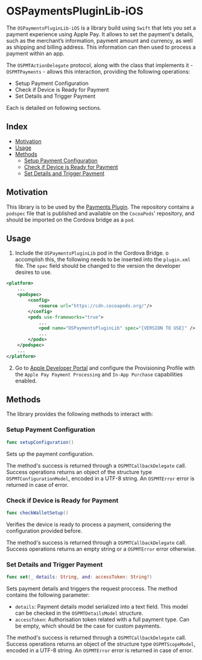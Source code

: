 # OSPaymentsPluginLib-iOS

The `OSPaymentsPluginLib-iOS` is a library build using `Swift` that lets you set a payment experience using Apple Pay. It allows to set the payment's details, such as the merchant’s information, payment amount and currency, as well as shipping and billing address. This information can then used to process a payment within an app.

The `OSPMTActionDelegate` protocol, along with the class that implements it - `OSPMTPayments` - allows this interaction, providing the following operations:
- Setup Payment Configuration
- Check if Device is Ready for Payment
- Set Details and Trigger Payment

Each is detailed on following sections.

## Index

- [Motivation](#motivation)
- [Usage](#usage)
- [Methods](#methods)
    - [Setup Payment Configuration](#setup-payment-configuration)
    - [Check if Device is Ready for Payment](#check-if-device-is-ready-for-payment)
    - [Set Details and Trigger Payment](#set-details-and-trigger-payment)

## Motivation

This library is to be used by the [Payments Plugin](https://github.com/OutSystems/cordova-outsystems-payments). The repository contains a `podspec` file that is published and available on the `CocoaPods`' repository, and should be imported on the Cordova bridge as a `pod`.

## Usage

1. Include the `OSPaymentsPluginLib` pod in the Cordova Bridge. o accomplish this, the following needs to be inserted into the `plugin.xml` file. The `spec` field should be changed to the version the developer desires to use.

```xml
<platform>
	...
	<podspec>
        <config>
            <source url="https://cdn.cocoapods.org/"/>
        </config>
        <pods use-frameworks="true">
        	...
            <pod name="OSPaymentsPluginLib" spec="{VERSION TO USE}" />
            ...
        </pods>
    </podspec>
	...
</platform>
```

2. Go to [Apple Developer Portal](https://developer.apple.com/) and configure the Provisioning Profile with the `Apple Pay Payment Processing` and `In-App Purchase` capabilities enabled.

## Methods

The library provides the following methods to interact with:

### Setup Payment Configuration

```swift
func setupConfiguration()
```

Sets up the payment configuration.

The method's success is returned through a `OSPMTCallbackDelegate` call. Success operations returns an object of the structure type `OSPMTConfigurationModel`, encoded in a UTF-8 string. An `OSPMTError` error is returned in case of error.

### Check if Device is Ready for Payment

```swift
func checkWalletSetup()
```

Verifies the device is ready to process a payment, considering the configuration provided before.

The method's success is returned through a `OSPMTCallbackDelegate` call. Success operations returns an empty string or a `OSPMTError` error otherwise.

### Set Details and Trigger Payment

```swift
func set(_ details: String, and: accessToken: String?)
```

Sets payment details and triggers the request proccess. The method contains the following parameter:
- `details`: Payment details model serialized into a text field. This model can be checked in the `OSPMTDetailsModel` structure.
- `accessToken`: Authorisation token related with a full payment type. Can be empty, which should be the case for custom payments.

The method's success is returned through a `OSPMTCallbackDelegate` call. Success operations returns an object of the structure type `OSPMTScopeModel`, encoded in a UTF-8 string. An `OSPMTError` error is returned in case of error.
